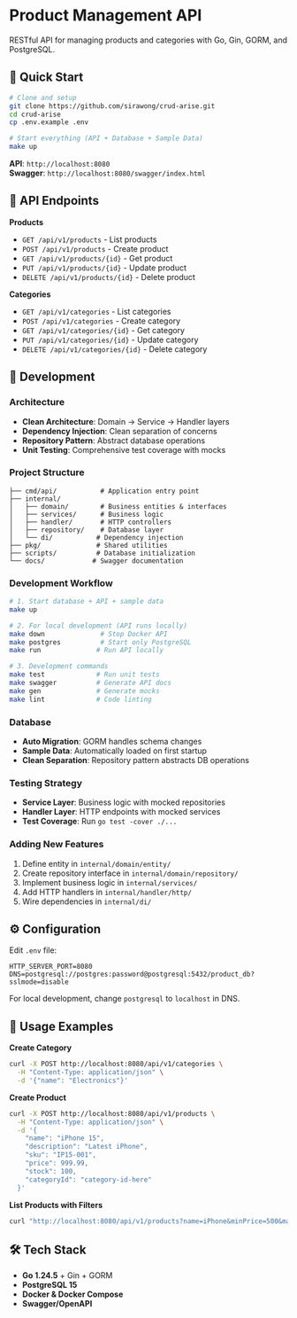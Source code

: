 # Product Management API

RESTful API for managing products and categories with Go, Gin, GORM, and PostgreSQL.

## 🚀 Quick Start

```bash
# Clone and setup
git clone https://github.com/sirawong/crud-arise.git
cd crud-arise
cp .env.example .env

# Start everything (API + Database + Sample Data)
make up
```

**API**: `http://localhost:8080`  
**Swagger**: `http://localhost:8080/swagger/index.html`

## 📖 API Endpoints

**Products**
- `GET /api/v1/products` - List products
- `POST /api/v1/products` - Create product
- `GET /api/v1/products/{id}` - Get product
- `PUT /api/v1/products/{id}` - Update product
- `DELETE /api/v1/products/{id}` - Delete product

**Categories**
- `GET /api/v1/categories` - List categories
- `POST /api/v1/categories` - Create category
- `GET /api/v1/categories/{id}` - Get category
- `PUT /api/v1/categories/{id}` - Update category
- `DELETE /api/v1/categories/{id}` - Delete category

## 🔧 Development

### Architecture
- **Clean Architecture**: Domain → Service → Handler layers
- **Dependency Injection**: Clean separation of concerns
- **Repository Pattern**: Abstract database operations
- **Unit Testing**: Comprehensive test coverage with mocks

### Project Structure
```
├── cmd/api/           # Application entry point
├── internal/
│   ├── domain/        # Business entities & interfaces
│   ├── services/      # Business logic
│   ├── handler/       # HTTP controllers
│   ├── repository/    # Database layer
│   └── di/           # Dependency injection
├── pkg/              # Shared utilities
├── scripts/          # Database initialization
└── docs/            # Swagger documentation
```

### Development Workflow
```bash
# 1. Start database + API + sample data
make up

# 2. For local development (API runs locally)
make down              # Stop Docker API
make postgres          # Start only PostgreSQL
make run              # Run API locally

# 3. Development commands
make test             # Run unit tests
make swagger          # Generate API docs
make gen              # Generate mocks
make lint             # Code linting
```

### Database
- **Auto Migration**: GORM handles schema changes
- **Sample Data**: Automatically loaded on first startup
- **Clean Separation**: Repository pattern abstracts DB operations

### Testing Strategy
- **Service Layer**: Business logic with mocked repositories
- **Handler Layer**: HTTP endpoints with mocked services
- **Test Coverage**: Run `go test -cover ./...`

### Adding New Features
1. Define entity in `internal/domain/entity/`
2. Create repository interface in `internal/domain/repository/`
3. Implement business logic in `internal/services/`
4. Add HTTP handlers in `internal/handler/http/`
5. Wire dependencies in `internal/di/`

## ⚙️ Configuration

Edit `.env` file:
```env
HTTP_SERVER_PORT=8080
DNS=postgresql://postgres:password@postgresql:5432/product_db?sslmode=disable
```

For local development, change `postgresql` to `localhost` in DNS.

## 📝 Usage Examples

**Create Category**
```bash
curl -X POST http://localhost:8080/api/v1/categories \
  -H "Content-Type: application/json" \
  -d '{"name": "Electronics"}'
```

**Create Product**
```bash
curl -X POST http://localhost:8080/api/v1/products \
  -H "Content-Type: application/json" \
  -d '{
    "name": "iPhone 15",
    "description": "Latest iPhone",
    "sku": "IP15-001", 
    "price": 999.99,
    "stock": 100,
    "categoryId": "category-id-here"
  }'
```

**List Products with Filters**
```bash
curl "http://localhost:8080/api/v1/products?name=iPhone&minPrice=500&maxPrice=1500"
```

## 🛠️ Tech Stack

- **Go 1.24.5** + Gin + GORM
- **PostgreSQL 15**
- **Docker & Docker Compose**
- **Swagger/OpenAPI**
